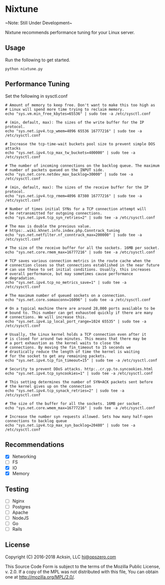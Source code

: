 # Nixtune

~Note: Still Under Development~

Nixtune recommends performance tuning for your Linux server.

## Usage

Run the following to get started.

    python nixtune.py

## Performance Tuning

Set the following in sysctl.conf


```
# Amount of memory to keep free. Don't want to make this too high as
# Linux will spend more time trying to reclaim memory.
echo "sys.vm.min_free_kbytes=65536" | sudo tee -a /etc/sysctl.conf

# (min, default, max): The sizes of the write buffer for the IP protocol.
echo "sys.net.ipv4.tcp_wmem=4096 65536 16777216" | sudo tee -a /etc/sysctl.conf

# Increase the tcp-time-wait buckets pool size to prevent simple DOS attacks
echo "sys.net.ipv4.tcp_max_tw_buckets=400000" | sudo tee -a /etc/sysctl.conf

# The number of incoming connections on the backlog queue. The maximum
# number of packets queued on the INPUT side.
echo "sys.net.core.netdev_max_backlog=30000" | sudo tee -a /etc/sysctl.conf

# (min, default, max): The sizes of the receive buffer for the IP protocol.
echo "sys.net.ipv4.tcp_rmem=4096 87380 16777216" | sudo tee -a /etc/sysctl.conf

# Number of times initial SYNs for a TCP connection attempt will
# be retransmitted for outgoing connections.
echo "sys.net.ipv4.tcp_syn_retries=2" | sudo tee -a /etc/sysctl.conf

# The max is double the previous value.
# https:..wiki.khnet.info.index.php.Conntrack_tuning
echo "sys.net.netfilter.nf_conntrack_max=200000" | sudo tee -a /etc/sysctl.conf

# The size of the receive buffer for all the sockets. 16MB per socket.
echo "sys.net.core.rmem_max=16777216" | sudo tee -a /etc/sysctl.conf

# TCP saves various connection metrics in the route cache when the
# connection closes so that connections established in the near future
# can use these to set initial conditions. Usually, this increases
# overall performance, but may sometimes cause performance
# degradation.
echo "sys.net.ipv4.tcp_no_metrics_save=1" | sudo tee -a /etc/sysctl.conf

# The maximum number of queued sockets on a connection.
echo "sys.net.core.somaxconn=16096" | sudo tee -a /etc/sysctl.conf

# On a typical machine there are around 28,000 ports available to be
# bound to. This number can get exhausted quickly if there are many
# connections. We will increase this.
echo "sys.net.ipv4.ip_local_port_range=1024 65535" | sudo tee -a /etc/sysctl.conf

# Usually, the Linux kernel holds a TCP connection even after it
# is closed for around two minutes. This means that there may be
# a port exhaustion as the kernel waits to close the
# connections. By moving the fin_timeout to 15 seconds we
# drastically reduce the length of time the kernel is waiting
# for the socket to get any remaining packets.
echo "sys.net.ipv4.tcp_fin_timeout=15" | sudo tee -a /etc/sysctl.conf

# Security to prevent DDoS attacks. http:..cr.yp.to.syncookies.html
echo "sys.net.ipv4.tcp_syncookies=1" | sudo tee -a /etc/sysctl.conf

# This setting determines the number of SYN+ACK packets sent before
# the kernel gives up on the connection
echo "sys.net.ipv4.tcp_synack_retries=2" | sudo tee -a /etc/sysctl.conf

# The size of the buffer for all the sockets. 16MB per socket.
echo "sys.net.core.wmem_max=16777216" | sudo tee -a /etc/sysctl.conf

# Increase the number syn requests allowed. Sets how many half-open connections to backlog queue
echo "sys.net.ipv4.tcp_max_syn_backlog=20480" | sudo tee -a /etc/sysctl.conf
```
## Recommendations

 - [X] Networking
 - [ ] FS
 - [X] IO
 - [X] Memory

## Testing

 - [ ] Nginx
 - [ ] Postgres
 - [ ] Apache
 - [ ] NodeJS
 - [ ] Go
 - [ ] Rails

## License

Copyright (C) 2016-2018 Acksin, LLC <hi@opszero.com>

This Source Code Form is subject to the terms of the Mozilla Public
License, v. 2.0. If a copy of the MPL was not distributed with this
file, You can obtain one at <http://mozilla.org/MPL/2.0/>.

